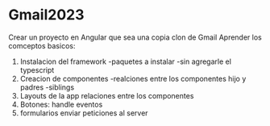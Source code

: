 # Gmail2023
Crear un proyecto en Angular que sea una copia clon de Gmail
Aprender los comceptos basicos:
1) Instalacion del framework
    -paquetes a instalar
    -sin agregarle el typescript
2) Creacion de componentes
    -realciones entre los componentes hijo y padres
    -siblings
3) Layouts de la app
  relaciones entre los componentes
4) Botones:
   handle eventos 
5) formularios 
    enviar peticiones al server
